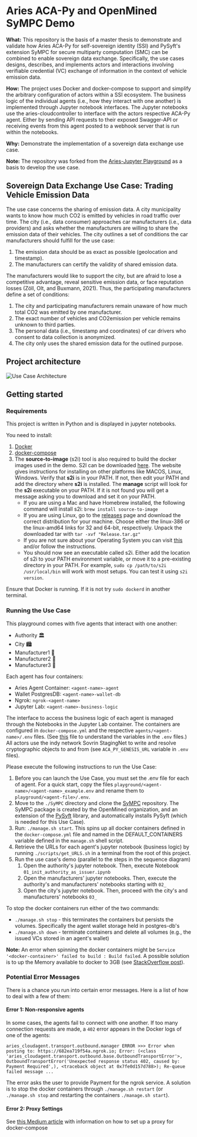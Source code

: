# Aries ACA-Py and OpenMined SyMPC Demo

**What:** This repository is the basis of a master thesis to demonstrate and validate how Aries ACA-Py for self-sovereign identity (SSI) and PySyft's extension SyMPC for secure multiparty computation (SMC) can be combined to enable sovereign data exchange. 
Specifically, the use cases designs, describes, and implements actors and interactions involving verifiable credential (VC) exchange of information in the context of vehicle emission data.

**How:** The project uses Docker and docker-compose to support and simplify the arbitrary configuration of actors within a SSI ecosystem. 
The business logic of the individual agents (i.e., how they interact with one another) is implemented through Jupyter notebook interfaces. 
The Jupyter notebooks use the aries-cloudcontroller to interface with the actors respective ACA-Py agent. 
Either by sending API requests to their exposed Swagger-API or receiving events from this agent posted to a webhook server that is run within the notebooks.

**Why:** Demonstrate the implementation of a sovereign data exchange use case.

**Note:** The repository was forked from the [Aries-Jupyter Playground](https://github.com/wip-abramson/aries-jupyter-playground) as a basis to develop the use case.


## Sovereign Data Exchange Use Case: Trading Vehicle Emission Data

The use case concerns the sharing of emission data. A city municipality wants to know how much CO2 is emitted by vehicles in road traffic over time. 
The city (i.e., data consumer) approaches car manufacturers (i.e., data providers) and asks whether the manufacturers are willing to share the 
emission data of their vehicles. The city outlines a set of conditions the car manufacturers should fulfill for the use case:

1. The emission data should be as exact as possible (geolocation and timestamp).
2. The manufacturers can certify the validity of shared emission data. 

The manufacturers would like to support the city, but are afraid to lose a competitive advantage, reveal sensitive emission data, or face reputation losses (Zöll, Olt, and Buxmann, 2021). Thus, the participating manufacturers define a set of conditions:
1. The city and participating manufacturers remain unaware of how much total CO2 was emitted by one manufacturer.
2. The exact number of vehicles and CO2emission per vehicle remains unknown to third parties.
3. The personal data (i.e., timestamp and coordinates) of car drivers who consent to data collection is anonymized.
4. The city only uses the shared emission data for the outlined purpose.

## Project architecture

![Use Case Architecture](docs/uml-agents.png)


## Getting started

### Requirements

This project is written in Python and is displayed in jupyter notebooks.

You need to install:
1. [Docker](https://docs.docker.com/get-docker/)
2. [docker-compose](https://docs.docker.com/compose/install/)
3. The **source-to-image** (s2i) tool is also required to build the docker images used in the demo. S2I can be downloaded [here](https://github.com/openshift/source-to-image). The website gives instructions for installing on other platforms like MACOS, Linux, Windows.
Verify that **s2i** is in your PATH.  If not, then edit your PATH and add the directory where **s2i** is installed.  The **manage** script will look for the **s2i** executable on your PATH.  If it is not found you will get a message asking you to download and set it on your PATH.
    - If you are using a Mac and have Homebrew installed, the following command will install s2i: `brew install source-to-image`
    - If you are using Linux, go to the [releases](https://github.com/openshift/source-to-image/releases/latest) page and download the correct distribution for your machine. Choose either the linux-386 or the linux-amd64 links for 32 and 64-bit, respectively. Unpack the downloaded tar with `tar -xvf "Release.tar.gz"`
    - If you are not sure about your Operating System you can visit [this](https://whatsmyos.com/) and/or follow the instructions.
    - You should now see an executable called s2i. Either add the location of s2i to your PATH environment variable, or move it to a pre-existing directory in your PATH. For example, `sudo cp /path/to/s2i /usr/local/bin` will work with most setups. You can test it using `s2i version`.

Ensure that Docker is running. If it is not try `sudo dockerd` in another terminal.

### Running the Use Case

This playground comes with five agents that interact with one another: 
* Authority 🏛
* City 🏙️
* Manufacturer1 🚗
* Manufacturer2 🚛
* Manufacturer3 🛵

Each agent has four containers: 
* Aries Agent Container: `<agent-name>-agent`
* Wallet PostgresDB: `<agent-name>-wallet-db`
* Ngrok: `ngrok-<agent-name>`
* Jupyter Lab: `<agent-name>-business-logic`

The interface to access the business logic of each agent is managed through the Notebooks in the Jupyter Lab container. 
The containers are configured in `docker-compose.yml` and the respective `agents/<agent-name>/.env` files. 
(See [this](https://github.com/hyperledger/aries-cloudagent-python/blob/main/aries_cloudagent/config/argparse.py) file to understand the variables in the `.env` files.)
All actors use the indy network Sovrin StagingNet to write and resolve cryptographic objects to and from (see `ACA_PY_GENESIS_URL` variable in `.env` files).

Please execute the following instructions to run the Use Case:
1. Before you can launch the Use Case, you must set the .env file for each of agent. For a quick start, copy the files `playground/<agent-name>/<agent-name>_example.env` and rename them to `playground/<agent-file>/.env`.
2. Move to the `./SyMPC` directory and clone the [SyMPC](https://github.com/OpenMined/SyMPC) repository. The SyMPC package is created by the OpenMined organization, and an extension of the [PySyft](https://github.com/OpenMined/PySyft) library, and automatically installs PySyft (which is needed for this Use Case). 
3. Run: `./manage.sh start`. This spins up all docker containers defined in the `docker-compose.yml` file and named in the DEFAULT_CONTAINERS variable defined in the `manage.sh` shell script. 
4. Retrieve the URLs for each agent's jupyter notebook (business logic) by running `./scripts/get_URLS.sh` in a terminal from the root of this project.
5. Run the use case's demo (parallel to the steps in the sequence diagram)
   1. Open the authority's jupyter notebook. Then, execute Notebook `01_init_authority_as_issuer.ipynb`
   2. Open the manufacturers' jupyter notebooks. Then, execute the authority's and manufacturers' notebooks starting with `02_`
   3. Open the city's jupyter notebook. Then, proceed with the city's and manufacturers' notebooks `03_` 

To stop the docker containers run either of the two commands:
* `./manage.sh stop` - this terminates the containers but persists the volumes. Specifically the agent wallet storage held in postgres-db's
* `./manage.sh down` - terminate containers and delete all volumes (e.g., the issued VCs stored in an agent's wallet)

**Note:** An error when spinning the docker containers might be `Service '<docker-container>' failed to build : Build failed`. A possible solution is to up the Memory available to docker to 3GB (see [StackOverflow post](https://stackoverflow.com/questions/44533319/how-to-assign-more-memory-to-docker-container)).


### Potential Error Messages
There is a chance you run into certain error messages. Here is a list of how to deal with a few of them: 

#### Error 1: Non-responsive agents
In some cases, the agents fail to connect with one another. If too many connection requests are made, a `402` error appears in the Docker logs of one of the agents:
```
aries_cloudagent.transport.outbound.manager ERROR >>> Error when posting to: https://682ea719f54a.ngrok.io; Error: (<class 'aries_cloudagent.transport.outbound.base.OutboundTransportError'>, OutboundTransportError('Unexpected response status 402, caused by: Payment Required',), <traceback object at 0x7fe0d157d788>); Re-queue failed message ...
```
The error asks the user to provide Payment for the ngrok service. A solution is to stop the docker containers through `./manage.sh restart` (or `./manage.sh stop` and restarting the containers `./manage.sh start`).

#### Error 2: Proxy Settings

See [this Medium article](https://airman604.medium.com/getting-docker-to-work-with-a-proxy-server-fadec841194e) with information on how to set up a proxy for docker-compose
